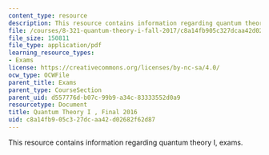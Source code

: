 ```yaml
---
content_type: resource
description: This resource contains information regarding quantum theory I, exams.
file: /courses/8-321-quantum-theory-i-fall-2017/c8a14fb905c327dcaa42d02682f62d87_MIT8_321F17_Final_2016.pdf
file_size: 150811
file_type: application/pdf
learning_resource_types:
- Exams
license: https://creativecommons.org/licenses/by-nc-sa/4.0/
ocw_type: OCWFile
parent_title: Exams
parent_type: CourseSection
parent_uid: d557776d-b07c-99b9-a34c-83333552d0a9
resourcetype: Document
title: Quantum Theory I , Final 2016
uid: c8a14fb9-05c3-27dc-aa42-d02682f62d87
---
```

This resource contains information regarding quantum theory I, exams.